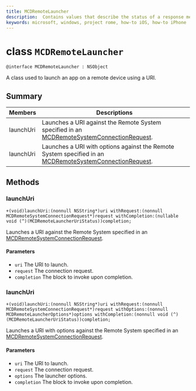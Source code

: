 ```yaml
---
title: MCDRemoteLauncher
description:  Contains values that describe the status of a response message from a remote app service.
keywords: microsoft, windows, project rome, how-to iOS, how-to iPhone
---
```


# class `MCDRemoteLauncher` 

```
@interface MCDRemoteLauncher : NSObject
```  

A class used to launch an app on a remote device using a URI.

## Summary

 Members | Descriptions                                
----|---------
launchUri | Launches a URI against the Remote System specified in an [MCDRemoteSystemConnectionRequest](MCDRemoteSystemConnectionRequest.md).
launchUri | Launches a URI with options against the Remote System specified in an [MCDRemoteSystemConnectionRequest](MCDRemoteSystemConnectionRequest.md).

## Methods

### launchUri
`+(void)launchUri:(nonnull NSString*)uri withRequest:(nonnull MCDRemoteSystemConnectionRequest*)request withCompletion:(nullable void (^)(MCDRemoteLauncherUriStatus))completion;` 

Launches a URI against the Remote System specified in an [MCDRemoteSystemConnectionRequest](MCDRemoteSystemConnectionRequest.md).

#### Parameters
* `uri` The URI to launch.
* `request` The connection request.
* `completion` The block to invoke upon completion.

### launchUri
`+(void)launchUri:(nonnull NSString*)uri withRequest:(nonnull MCDRemoteSystemConnectionRequest*)request withOptions:(nonnull MCDRemoteLauncherOptions*)options withCompletion:(nonnull void (^)(MCDRemoteLauncherUriStatus))completion;`

Launches a URI with options against the Remote System specified in an [MCDRemoteSystemConnectionRequest](MCDRemoteSystemConnectionRequest.md).

#### Parameters
* `uri` The URI to launch.
* `request` The connection request.
* `options` The launcher options.
* `completion` The block to invoke upon completion.
